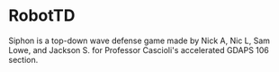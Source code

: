 # RobotTD

Siphon is a top-down wave defense game made by Nick A, Nic L, Sam Lowe, and Jackson S. for Professor Cascioli's accelerated GDAPS 106 section.
